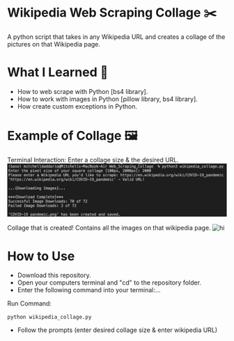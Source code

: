 # Wikipedia Web Scraping Collage :scissors:

A python script that takes in any Wikipedia URL and creates a collage of the pictures on that Wikipedia page.

# What I Learned :notebook:

* How to web scrape with Python [bs4 library].
* How to work with images in Python [pillow library, bs4 library].
* How create custom exceptions in Python.

# Example of Collage :framed_picture:

Terminal Interaction: Enter a collage size & the desired URL.
![hi](https://github.com/MED-1996/Web_Scraping_Collage/blob/main/Example_Terminal_Code.png)

Collage that is created! Contains all the images on that wikipedia page.
![hi](https://github.com/MED-1996/Web_Scraping_Collage/blob/main/COVID-19%20pandemic.png)

# How to Use

* Download this repository.
* Open your computers terminal and "cd" to the repository folder.
* Enter the following command into your terminal:...

Run Command:

	python wikipedia_collage.py

* Follow the prompts (enter desired collage size & enter wikipedia URL)